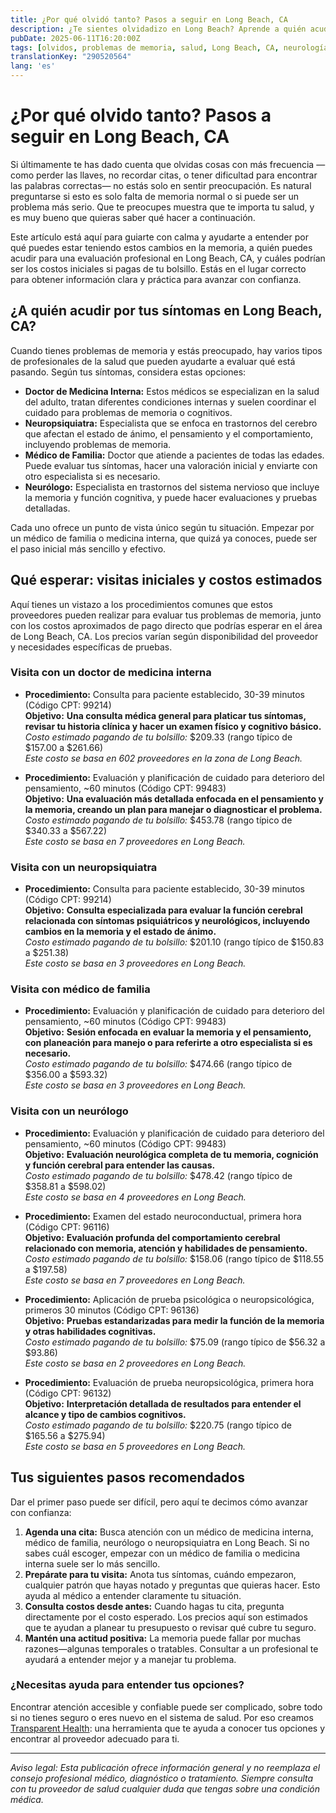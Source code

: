 ```yaml
---
title: ¿Por qué olvidó tanto? Pasos a seguir en Long Beach, CA  
description: ¿Te sientes olvidadizo en Long Beach? Aprende a quién acudir, costos esperados y qué hacer para entender mejor tus problemas de memoria.  
pubDate: 2025-06-11T16:20:00Z
tags: [olvidos, problemas de memoria, salud, Long Beach, CA, neurología, medicina familiar]
translationKey: "290520564"
lang: 'es'
---
```


# ¿Por qué olvido tanto? Pasos a seguir en Long Beach, CA

Si últimamente te has dado cuenta que olvidas cosas con más frecuencia —como perder las llaves, no recordar citas, o tener dificultad para encontrar las palabras correctas— no estás solo en sentir preocupación. Es natural preguntarse si esto es solo falta de memoria normal o si puede ser un problema más serio. Que te preocupes muestra que te importa tu salud, y es muy bueno que quieras saber qué hacer a continuación.

Este artículo está aquí para guiarte con calma y ayudarte a entender por qué puedes estar teniendo estos cambios en la memoria, a quién puedes acudir para una evaluación profesional en Long Beach, CA, y cuáles podrían ser los costos iniciales si pagas de tu bolsillo. Estás en el lugar correcto para obtener información clara y práctica para avanzar con confianza.

## ¿A quién acudir por tus síntomas en Long Beach, CA?

Cuando tienes problemas de memoria y estás preocupado, hay varios tipos de profesionales de la salud que pueden ayudarte a evaluar qué está pasando. Según tus síntomas, considera estas opciones:

- **Doctor de Medicina Interna:** Estos médicos se especializan en la salud del adulto, tratan diferentes condiciones internas y suelen coordinar el cuidado para problemas de memoria o cognitivos.  
- **Neuropsiquiatra:** Especialista que se enfoca en trastornos del cerebro que afectan el estado de ánimo, el pensamiento y el comportamiento, incluyendo problemas de memoria.  
- **Médico de Familia:** Doctor que atiende a pacientes de todas las edades. Puede evaluar tus síntomas, hacer una valoración inicial y enviarte con otro especialista si es necesario.  
- **Neurólogo:** Especialista en trastornos del sistema nervioso que incluye la memoria y función cognitiva, y puede hacer evaluaciones y pruebas detalladas.

Cada uno ofrece un punto de vista único según tu situación. Empezar por un médico de familia o medicina interna, que quizá ya conoces, puede ser el paso inicial más sencillo y efectivo.

## Qué esperar: visitas iniciales y costos estimados

Aquí tienes un vistazo a los procedimientos comunes que estos proveedores pueden realizar para evaluar tus problemas de memoria, junto con los costos aproximados de pago directo que podrías esperar en el área de Long Beach, CA. Los precios varían según disponibilidad del proveedor y necesidades específicas de pruebas.

### Visita con un doctor de medicina interna

- **Procedimiento:** Consulta para paciente establecido, 30-39 minutos (Código CPT: 99214)  
  **Objetivo:** **Una consulta médica general para platicar tus síntomas, revisar tu historia clínica y hacer un examen físico y cognitivo básico.**  
  *Costo estimado pagando de tu bolsillo:* $209.33 (rango típico de $157.00 a $261.66)  
  *Este costo se basa en 602 proveedores en la zona de Long Beach.*

- **Procedimiento:** Evaluación y planificación de cuidado para deterioro del pensamiento, ~60 minutos (Código CPT: 99483)  
  **Objetivo:** **Una evaluación más detallada enfocada en el pensamiento y la memoria, creando un plan para manejar o diagnosticar el problema.**  
  *Costo estimado pagando de tu bolsillo:* $453.78 (rango típico de $340.33 a $567.22)  
  *Este costo se basa en 7 proveedores en Long Beach.*

### Visita con un neuropsiquiatra

- **Procedimiento:** Consulta para paciente establecido, 30-39 minutos (Código CPT: 99214)  
  **Objetivo:** **Consulta especializada para evaluar la función cerebral relacionada con síntomas psiquiátricos y neurológicos, incluyendo cambios en la memoria y el estado de ánimo.**  
  *Costo estimado pagando de tu bolsillo:* $201.10 (rango típico de $150.83 a $251.38)  
  *Este costo se basa en 3 proveedores en Long Beach.*

### Visita con médico de familia

- **Procedimiento:** Evaluación y planificación de cuidado para deterioro del pensamiento, ~60 minutos (Código CPT: 99483)  
  **Objetivo:** **Sesión enfocada en evaluar la memoria y el pensamiento, con planeación para manejo o para referirte a otro especialista si es necesario.**  
  *Costo estimado pagando de tu bolsillo:* $474.66 (rango típico de $356.00 a $593.32)  
  *Este costo se basa en 3 proveedores en Long Beach.*

### Visita con un neurólogo

- **Procedimiento:** Evaluación y planificación de cuidado para deterioro del pensamiento, ~60 minutos (Código CPT: 99483)  
  **Objetivo:** **Evaluación neurológica completa de tu memoria, cognición y función cerebral para entender las causas.**  
  *Costo estimado pagando de tu bolsillo:* $478.42 (rango típico de $358.81 a $598.02)  
  *Este costo se basa en 4 proveedores en Long Beach.*

- **Procedimiento:** Examen del estado neuroconductual, primera hora (Código CPT: 96116)  
  **Objetivo:** **Evaluación profunda del comportamiento cerebral relacionado con memoria, atención y habilidades de pensamiento.**  
  *Costo estimado pagando de tu bolsillo:* $158.06 (rango típico de $118.55 a $197.58)  
  *Este costo se basa en 7 proveedores en Long Beach.*

- **Procedimiento:** Aplicación de prueba psicológica o neuropsicológica, primeros 30 minutos (Código CPT: 96136)  
  **Objetivo:** **Pruebas estandarizadas para medir la función de la memoria y otras habilidades cognitivas.**  
  *Costo estimado pagando de tu bolsillo:* $75.09 (rango típico de $56.32 a $93.86)  
  *Este costo se basa en 2 proveedores en Long Beach.*

- **Procedimiento:** Evaluación de prueba neuropsicológica, primera hora (Código CPT: 96132)  
  **Objetivo:** **Interpretación detallada de resultados para entender el alcance y tipo de cambios cognitivos.**  
  *Costo estimado pagando de tu bolsillo:* $220.75 (rango típico de $165.56 a $275.94)  
  *Este costo se basa en 5 proveedores en Long Beach.*

## Tus siguientes pasos recomendados

Dar el primer paso puede ser difícil, pero aquí te decimos cómo avanzar con confianza:

1. **Agenda una cita:** Busca atención con un médico de medicina interna, médico de familia, neurólogo o neuropsiquiatra en Long Beach. Si no sabes cuál escoger, empezar con un médico de familia o medicina interna suele ser lo más sencillo.  
2. **Prepárate para tu visita:** Anota tus síntomas, cuándo empezaron, cualquier patrón que hayas notado y preguntas que quieras hacer. Esto ayuda al médico a entender claramente tu situación.  
3. **Consulta costos desde antes:** Cuando hagas tu cita, pregunta directamente por el costo esperado. Los precios aquí son estimados que te ayudan a planear tu presupuesto o revisar qué cubre tu seguro.  
4. **Mantén una actitud positiva:** La memoria puede fallar por muchas razones—algunas temporales o tratables. Consultar a un profesional te ayudará a entender mejor y a manejar tu problema.

### ¿Necesitas ayuda para entender tus opciones?

Encontrar atención accesible y confiable puede ser complicado, sobre todo si no tienes seguro o eres nuevo en el sistema de salud. Por eso creamos [Transparent Health](https://transparenthealth.ai): una herramienta que te ayuda a conocer tus opciones y encontrar al proveedor adecuado para ti.

---

*Aviso legal: Esta publicación ofrece información general y no reemplaza el consejo profesional médico, diagnóstico o tratamiento. Siempre consulta con tu proveedor de salud cualquier duda que tengas sobre una condición médica.*